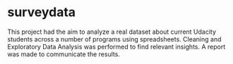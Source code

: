 # surveydata
This project had the aim to analyze a real dataset about current Udacity students across a number of programs using spreadsheets.
Cleaning and Exploratory Data Analysis was performed to find relevant insights.
A report was made to communicate the results.
